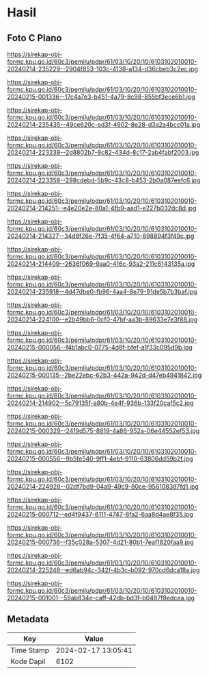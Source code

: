 # Hasil

## Foto C Plano

https://sirekap-obj-formc.kpu.go.id/60c3/pemilu/pdpr/61/03/10/20/10/6103102010010-20240214-235229--2904f853-103c-4138-a134-d36cbeb3c2ec.jpg

https://sirekap-obj-formc.kpu.go.id/60c3/pemilu/pdpr/61/03/10/20/10/6103102010010-20240215-001336--17c4a7e3-b451-4a79-8c98-855bf3ece6b1.jpg

https://sirekap-obj-formc.kpu.go.id/60c3/pemilu/pdpr/61/03/10/20/10/6103102010010-20240214-235435--49ce620c-ed3f-4902-8e28-d3a2a4bcc01a.jpg

https://sirekap-obj-formc.kpu.go.id/60c3/pemilu/pdpr/61/03/10/20/10/6103102010010-20240214-223238--2d8802b7-8c82-434d-8c17-2ab4fabf2003.jpg

https://sirekap-obj-formc.kpu.go.id/60c3/pemilu/pdpr/61/03/10/20/10/6103102010010-20240214-223358--298cdebd-5b9c-43c8-b453-2b0a087eefc6.jpg

https://sirekap-obj-formc.kpu.go.id/60c3/pemilu/pdpr/61/03/10/20/10/6103102010010-20240214-214251--e4e20e2e-80a1-4fb9-aad1-e227b032dc8d.jpg

https://sirekap-obj-formc.kpu.go.id/60c3/pemilu/pdpr/61/03/10/20/10/6103102010010-20240214-214327--34d8f26e-7f35-4f64-a710-898894f3f49c.jpg

https://sirekap-obj-formc.kpu.go.id/60c3/pemilu/pdpr/61/03/10/20/10/6103102010010-20240214-214409--2636f069-9aa0-416c-93a2-211c6143135a.jpg

https://sirekap-obj-formc.kpu.go.id/60c3/pemilu/pdpr/61/03/10/20/10/6103102010010-20240214-235918--4d47dbe0-fb96-4aa4-8e79-91de5b7b3baf.jpg

https://sirekap-obj-formc.kpu.go.id/60c3/pemilu/pdpr/61/03/10/20/10/6103102010010-20240214-224100--e2b49bb6-0cf0-47bf-aa3b-89633e7e3f88.jpg

https://sirekap-obj-formc.kpu.go.id/60c3/pemilu/pdpr/61/03/10/20/10/6103102010010-20240215-000056--f4b1abc0-0775-4d8f-bfef-a1f33c095d9b.jpg

https://sirekap-obj-formc.kpu.go.id/60c3/pemilu/pdpr/61/03/10/20/10/6103102010010-20240215-000135--2be22ebc-62b3-442a-942d-d47eb4941842.jpg

https://sirekap-obj-formc.kpu.go.id/60c3/pemilu/pdpr/61/03/10/20/10/6103102010010-20240214-214902--5c79135f-a80b-4e4f-936b-133f20caf5c2.jpg

https://sirekap-obj-formc.kpu.go.id/60c3/pemilu/pdpr/61/03/10/20/10/6103102010010-20240215-000329--2419d575-8819-4a86-952a-06e44552ef53.jpg

https://sirekap-obj-formc.kpu.go.id/60c3/pemilu/pdpr/61/03/10/20/10/6103102010010-20240215-000556--9b5fe540-9ff1-4ebf-9110-63806dd59b2f.jpg

https://sirekap-obj-formc.kpu.go.id/60c3/pemilu/pdpr/61/03/10/20/10/6103102010010-20240214-224928--02df7bd9-04a9-49c9-80ce-956108387fd1.jpg

https://sirekap-obj-formc.kpu.go.id/60c3/pemilu/pdpr/61/03/10/20/10/6103102010010-20240215-000712--ed4f9437-6111-4747-8fa2-6aa8d4ae8f35.jpg

https://sirekap-obj-formc.kpu.go.id/60c3/pemilu/pdpr/61/03/10/20/10/6103102010010-20240215-000736--f35c028a-5307-4d21-80b1-7eaf1820faa9.jpg

https://sirekap-obj-formc.kpu.go.id/60c3/pemilu/pdpr/61/03/10/20/10/6103102010010-20240214-225248--ed6ab94c-342f-4b3c-b092-970cd6dca18a.jpg

https://sirekap-obj-formc.kpu.go.id/60c3/pemilu/pdpr/61/03/10/20/10/6103102010010-20240215-001001--59ab834e-caff-42db-bd3f-b0487f8edcea.jpg


## Metadata

| Key        | Value               |
| ---------- | ------------------- |
| Time Stamp | 2024-02-17 13:05:41 |
| Kode Dapil | 6102                |



